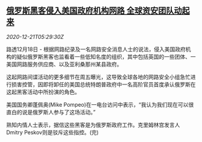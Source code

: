 <!--1608531794000-->
[俄罗斯黑客侵入美国政府机构网路 全球资安团队动起来](https://cn.reuters.com/article/us-hacking-russia-1221-idCNKBS28V0GC)
------

<div><i>2020-12-21T05:29:30Z</i></div><p>路透12月18日 - 根据网路纪录及一名网路安全消息人士的说法，侵入美国政府机构的疑似俄罗斯黑客也监看着一些低知名度的组织，其中包括英国的一些团体、一美国网路服务供应商、以及亚利桑那州某县政府。</p><p>这起网路间谍活动的更多细节在周五曝光，这导致全球各地的网路安全小组急忙进行损害控管，因即将卸任的美国总统特朗普政府中一名高阶官员首度承认俄罗斯在这起黑客活动中所扮演的角色。</p><p>美国国务卿蓬佩奥(Mike Pompeo)在一电台访问中表示，“我认为我们现在可以很直白的说是俄罗斯人参与了这场活动。”</p><p>熟知内情人士表示，据信这些黑客是为俄罗斯政府工作。克里姆林宫发言人Dmitry Peskov则是驳斥这些指控。(完)</p>
